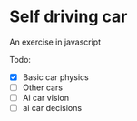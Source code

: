 # Self driving car
An exercise in javascript

Todo:
- [x] Basic car physics
- [ ] Other cars
- [ ] Ai car vision
- [ ] ai car decisions
